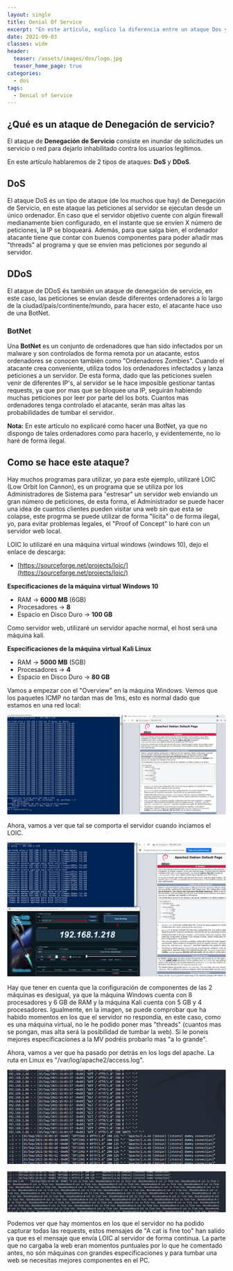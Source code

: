 ```yaml
---
layout: single
title: Denial Of Service
excerpt: "En este artículo, explico la diferencia entre un ataque Dos y DDoS y como ejecutar un ataque DoS con un ejemplo básico."
date: 2021-09-03
classes: wide
header:
  teaser: /assets/images/dos/logo.jpg
  teaser_home_page: true
categories:
  - dos
tags:
  - Denial of Service
---
```

## ¿Qué es un ataque de Denegación de servicio?

El ataque de **Denegación de Servicio** consiste en inundar de solicitudes un servicio o red para dejarlo inhabilitado contra los usuarios legítimos.

En este artículo hablaremos de 2 tipos de ataques: **DoS** y **DDoS**.

<h2><b>DoS</b></h2>

El ataque DoS és un tipo de ataque (de los muchos que hay) de Denegación de Servicio, en este ataque las peticiones al servidor se ejecutan desde un único ordenador. En caso que el servidor objetivo cuente con algún firewall medianamente bien configurado, en el instante que se envíen X número de peticiones, la IP se bloqueará. Además, para que salga bien, el ordenador atacante tiene que contar con buenos componentes para poder añadir mas "threads" al programa y que se envíen mas peticiones por segundo al servidor.

<h2><b>DDoS</b></h2>

El ataque de DDoS és también un ataque de denegación de servicio, en este caso, las peticiones se envían desde diferentes ordenadores a lo largo de la ciudad/país/continente/mundo, para hacer esto, el atacante hace uso de una BotNet.

<h3><b>BotNet</b></h3>

Una **BotNet** es un conjunto de ordenadores que han sido infectados por un malware y son controlados de forma remota por un atacante, estos ordenadores se conocen también como "Ordenadores Zombies".
Cuando el atacante crea conveniente, utiliza todos los ordenadores infectados y lanza peticiones a un servidor. De esta forma, dado que las peticiones suelen venir de diferentes IP's, al servidor se le hace imposible gestionar tantas requests, ya que por mas que se bloquee una IP, seguirán habiendo muchas peticiones por leer por parte del los bots. Cuantos mas ordenadores tenga controlado el atacante, serán mas altas las probabilidades de tumbar el servidor. 

**Nota:** En este artículo no explicaré como hacer una BotNet, ya que no dispongo de tales ordenadores como para hacerlo, y evidentemente, no lo haré de forma ilegal.

<h2>Como se hace este ataque?</h2>

Hay muchos programas para utilizar, yo para este ejemplo, utilizaré LOIC (Low Orbit Ion Cannon), es un programa que se utiliza por los Administradores de Sistema para "estresar" un servidor web enviando un gran número de peticiones, de esta forma, el Administrador se puede hacer una idea de cuantos clientes pueden visitar una web sin que esta se colapse, este progrma se puede utilizar de forma "lícita" o de forma ilegal, yo, para evitar problemas legales, el "Proof of Concept" lo haré con un servidor web local.

LOIC lo utilizaré en una máquina virtual windows (windows 10), dejo el enlace de descarga:

* [https://sourceforge.net/projects/loic/](https://sourceforge.net/projects/loic/)

**Especificaciones de la máquina virtual Windows 10**
	
* RAM -> **6000 MB** (6GB)
* Procesadores -> **8**
* Espacio en Disco Duro -> **100 GB**

Como servidor web, utilizaré un servidor apache normal, el host será una máquina kali.

**Especificaciones de la máquina virtual Kali Linux**

* RAM -> **5000 MB** (5GB)
* Procesadores -> **4**
* Espacio en Disco Duro -> **80 GB**


Vamos a empezar con el "Overview" en la máquina Windows. Vemos que los paquetes ICMP no tardan mas de 1ms, esto es normal dado que estamos en una red local:

![](/assets/images/dos/icmp_requests.png)

Ahora, vamos a ver que tal se comporta el servidor cuando inciamos el LOIC.

![](/assets/images/dos/LOIC_started.png)

Hay que tener en cuenta que la configuración de componentes de las 2 máquinas es desigual, ya que la máquina Windows cuenta con 8 procesadores y 6 GB de RAM y la máquina Kali cuenta con 5 GB y 4 procesadores. Igualmente, en la imagen, se puede comprobar que ha habido momentos en los que el servidor no respondía, en este caso, como es una máquina virtual, no le he podido poner mas "threads" (cuantos mas se pongan, mas alta será la posibilidad de tumbar la web). Si le poneis mejores especificaciones a la MV podréis probarlo mas "a lo grande".

Ahora, vamos a ver que ha pasado por detrás en los logs del apache. La ruta en Linux es "/var/log/apache2/access.log".

![](/assets/images/dos/connections_1.png)

![](/assets/images/dos/a_cat.png)

Podemos ver que hay momentos en los que el servidor no ha podido capturar todas las requests, estos mensajes de "A cat is fine too" han salido ya que es el mensaje que envía LOIC al servidor de forma continua. La parte que no cargaba la web eran momentos puntuales por lo que he comentado antes, no són máquinas con grandes especificaciones y para tumbar una web se necesitas mejores componentes en el PC.


